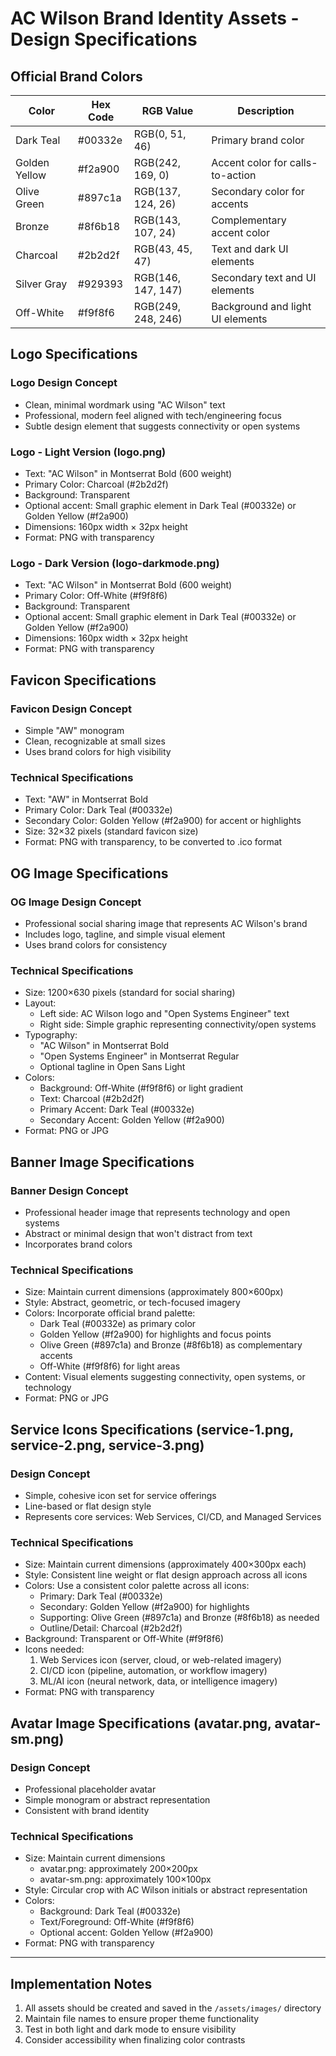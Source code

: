 # AC Wilson Brand Identity Assets - Design Specifications

## Official Brand Colors

| Color         | Hex Code | RGB Value          | Description                              |
|---------------|----------|--------------------|-----------------------------------------|
| Dark Teal     | #00332e  | RGB(0, 51, 46)     | Primary brand color                     |
| Golden Yellow | #f2a900  | RGB(242, 169, 0)   | Accent color for calls-to-action        |
| Olive Green   | #897c1a  | RGB(137, 124, 26)  | Secondary color for accents             |
| Bronze        | #8f6b18  | RGB(143, 107, 24)  | Complementary accent color              |
| Charcoal      | #2b2d2f  | RGB(43, 45, 47)    | Text and dark UI elements               |
| Silver Gray   | #929393  | RGB(146, 147, 147) | Secondary text and UI elements          |
| Off-White     | #f9f8f6  | RGB(249, 248, 246) | Background and light UI elements        |

## Logo Specifications

### Logo Design Concept

- Clean, minimal wordmark using "AC Wilson" text
- Professional, modern feel aligned with tech/engineering focus
- Subtle design element that suggests connectivity or open systems

### Logo - Light Version (logo.png)

- Text: "AC Wilson" in Montserrat Bold (600 weight)
- Primary Color: Charcoal (#2b2d2f)
- Background: Transparent
- Optional accent: Small graphic element in Dark Teal (#00332e) or Golden Yellow (#f2a900)
- Dimensions: 160px width × 32px height
- Format: PNG with transparency

### Logo - Dark Version (logo-darkmode.png)

- Text: "AC Wilson" in Montserrat Bold (600 weight)
- Primary Color: Off-White (#f9f8f6)
- Background: Transparent
- Optional accent: Small graphic element in Dark Teal (#00332e) or Golden Yellow (#f2a900)
- Dimensions: 160px width × 32px height
- Format: PNG with transparency

## Favicon Specifications

### Favicon Design Concept

- Simple "AW" monogram
- Clean, recognizable at small sizes
- Uses brand colors for high visibility

### Technical Specifications

- Text: "AW" in Montserrat Bold
- Primary Color: Dark Teal (#00332e)
- Secondary Color: Golden Yellow (#f2a900) for accent or highlights
- Size: 32×32 pixels (standard favicon size)
- Format: PNG with transparency, to be converted to .ico format

## OG Image Specifications

### OG Image Design Concept

- Professional social sharing image that represents AC Wilson's brand
- Includes logo, tagline, and simple visual element
- Uses brand colors for consistency

### Technical Specifications

- Size: 1200×630 pixels (standard for social sharing)
- Layout:
  - Left side: AC Wilson logo and "Open Systems Engineer" text
  - Right side: Simple graphic representing connectivity/open systems
- Typography:
  - "AC Wilson" in Montserrat Bold
  - "Open Systems Engineer" in Montserrat Regular
  - Optional tagline in Open Sans Light
- Colors:
  - Background: Off-White (#f9f8f6) or light gradient
  - Text: Charcoal (#2b2d2f)
  - Primary Accent: Dark Teal (#00332e)
  - Secondary Accent: Golden Yellow (#f2a900)
- Format: PNG or JPG

## Banner Image Specifications

### Banner Design Concept

- Professional header image that represents technology and open systems
- Abstract or minimal design that won't distract from text
- Incorporates brand colors

### Technical Specifications

- Size: Maintain current dimensions (approximately 800×600px)
- Style: Abstract, geometric, or tech-focused imagery
- Colors: Incorporate official brand palette:
  - Dark Teal (#00332e) as primary color
  - Golden Yellow (#f2a900) for highlights and focus points
  - Olive Green (#897c1a) and Bronze (#8f6b18) as complementary accents
  - Off-White (#f9f8f6) for light areas
- Content: Visual elements suggesting connectivity, open systems, or technology
- Format: PNG or JPG

## Service Icons Specifications (service-1.png, service-2.png, service-3.png)

### Design Concept

- Simple, cohesive icon set for service offerings
- Line-based or flat design style
- Represents core services: Web Services, CI/CD, and Managed Services

### Technical Specifications

- Size: Maintain current dimensions (approximately 400×300px each)
- Style: Consistent line weight or flat design approach across all icons
- Colors: Use a consistent color palette across all icons:
  - Primary: Dark Teal (#00332e)
  - Secondary: Golden Yellow (#f2a900) for highlights
  - Supporting: Olive Green (#897c1a) and Bronze (#8f6b18) as needed
  - Outline/Detail: Charcoal (#2b2d2f)
- Background: Transparent or Off-White (#f9f8f6)
- Icons needed:
  1. Web Services icon (server, cloud, or web-related imagery)
  2. CI/CD icon (pipeline, automation, or workflow imagery)
  3. ML/AI icon (neural network, data, or intelligence imagery)
- Format: PNG with transparency

## Avatar Image Specifications (avatar.png, avatar-sm.png)

### Design Concept

- Professional placeholder avatar
- Simple monogram or abstract representation
- Consistent with brand identity

### Technical Specifications

- Size: Maintain current dimensions
  - avatar.png: approximately 200×200px
  - avatar-sm.png: approximately 100×100px
- Style: Circular crop with AC Wilson initials or abstract representation
- Colors:
  - Background: Dark Teal (#00332e)
  - Text/Foreground: Off-White (#f9f8f6)
  - Optional accent: Golden Yellow (#f2a900)
- Format: PNG with transparency

---

## Implementation Notes

1. All assets should be created and saved in the `/assets/images/` directory
2. Maintain file names to ensure proper theme functionality
3. Test in both light and dark mode to ensure visibility
4. Consider accessibility when finalizing color contrasts

